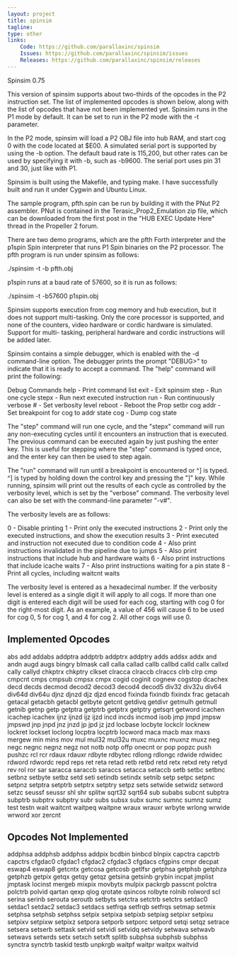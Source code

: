 ```yaml
---
layout: project
title: spinsim
tagline: 
type: other
links:
    Code: https://github.com/parallaxinc/spinsim
    Issues: https://github.com/parallaxinc/spinsim/issues
    Releases: https://github.com/parallaxinc/spinsim/releases
---
```

Spinsim 0.75

This version of spinsim supports about two-thirds of the opcodes in the P2
instruction set.  The list of implemented opcodes is shown below, along with
the list of opcodes that have not been implemented yet.  Spinsim runs in the P1
mode by default.  It can be set to run in the P2 mode with the -t parameter.

In the P2 mode, spinsim will load a P2 OBJ file into hub RAM, and start cog 0
with the code located at $E00.  A simulated serial port is supported by using
the -b option.  The default baud rate is 115,200, but other rates can be used
by specifying it with -b, such as -b9600.  The serial port uses pin 31 and 30,
just like with P1.

Spinsim is built using the Makefile, and typing make.  I have successfully
built and run it under Cygwin and Ubuntu Linux.

The sample program, pfth.spin can be run by building it with the PNut P2
assembler.  PNut is contained in the Terasic_Prop2_Emulation zip file,
which can be downloaded from the first post in the "HUB EXEC Update Here"
thread in the Propeller 2 forum.

There are two demo programs, which are the pfth Forth interpreter and the
p1spin Spin interpreter that runs P1 Spin binaries on the P2 processor.
The pfth program is run under spinsim as follows:

./spinsim -t -b pfth.obj

p1spin runs at a baud rate of 57600, so it is run as follows:

./spinsim -t -b57600 p1spin.obj

Spinsim supports execution from cog memory and hub execution, but it does not
support multi-tasking.  Only the core processor is supported, and none of the
counters, video hardware or cordic hardware is simulated.  Support for multi-
tasking, peripheral hardware and cordic instructions will be added later.

Spinsim contains a simple debugger, which is enabled with the -d command-line
option.  The debugger prints the prompt "DEBUG>" to indicate that it is ready
to accept a command.  The "help" command will print the following:

Debug Commands
help           - Print command list
exit           - Exit spinsim
step           - Run one cycle
stepx          - Run next executed instruction
run            - Run continuously
verbose #      - Set verbosity level
reboot         - Reboot the Prop
setbr cog addr - Set breakpoint for cog to addr
state cog      - Dump cog state

The "step" command will run one cycle, and the "stepx" command will run any
non-executing cycles until it encounters an instruction that is executed.
The previous command can be executed again by just pushing the enter key.
This is useful for stepping where the "step" command is typed once, and
the enter key can then be used to step again.

The "run" command will run until a breakpoint is encountered or ^] is typed.
^] is typed by holding down the control key and pressing the "]" key.
While running, spinsim will print out the results of each cycle as
controlled by the verbosity level, which is set by the "verbose" command.
The verbosity level can also be set with the command-line parameter "-v#".

The verbosity levels are as follows:

0 - Disable printing
1 - Print only the executed instructions
2 - Print only the executed instructions, and show the execution results
3 - Print executed and instruction not executed due to condition code
4 - Also print instructions invalidated in the pipeline due to jumps
5 - Also print instructions that include hub and hardware waits
6 - Also print instructions that include icache waits
7 - Also print instructions waiting for a pin state
8 - Print all cycles, including waitcnt waits

The verbosity level is entered as a hexadecimal number.  If the verbosity level
is entered as a single digit it will apply to all cogs.  If more than one digit
is entered each digit will be used for each cog, starting with cog 0 for the
right-most digit.  As an example, a value of 456 will cause 6 to be used for
cog 0, 5 for cog 1, and 4 for cog 2.  All other cogs will use 0.


Implemented Opcodes
-------------------
abs     add     addabs  addptra addptrb addptrx addptry adds
addsx   addx    and     andn    augd    augs    bingry  blmask
call    calla   callad  callb   callbd  calld   callx   callxd
cally   callyd  chkptrx chkptry clkset  clracca clraccb clraccs
clrb    clrp    cmp     cmpcnt  cmps    cmpsub  cmpsx   cmpx
cogid   coginit cognew  cogstop dcachex decd    decds   decmod
decod2  decod3  decod4  decod5  div32   div32u  div64   div64d
div64u  djnz    djnzd   djz     djzd    encod   fixinda fixindb
fixindx frac    getacah getacal getacbh getacbl getbyte getcnt
getdivq getdivr getmulh getmull getnib  getnp   getp    getptra
getptrb getptrx getptry getsqrt getword icachen icachep icachex
ijnz    ijnzd   ijz     ijzd    incd    incds   incmod  isob
jmp     jmpd    jmpsw   jmpswd  jnp     jnpd    jnz     jnzd
jp      jpd     jz      jzd     locbase locbyte lockclr locknew
lockret lockset loclong locptra locptrb locword maca    macb
max     maxs    mergew  min     mins    mov     mul     mul32
mul32u  muxc    muxnc   muxnz   muxz    neg     negc    negnc
negnz   negz    not     notb    notp    offp    onecnt  or
pop     popzc   push    pushzc  rcl     rcr     rdaux   rdauxr
rdbyte  rdbytec rdlong  rdlongc rdwide  rdwidec rdword  rdwordc
repd    reps    ret     reta    retad   retb    retbd   retd
retx    retxd   rety    retyd   rev     rol     ror     sar
saracca saraccb saraccs setacca setaccb setb    setbc   setbnc
setbnz  setbyte setbz   setd    seti    setindb setindx setnib
setp    setpc   setpnc  setpnz  setptra setptrb setptrx setptry
setpz   sets    setwide setwidz setword setzc   seussf  seussr
shl     shr     splitw  sqrt32  sqrt64  sub     subabs  subcnt
subptra subptrb subptrx subptry subr    subs    subsx   subx
sumc    sumnc   sumnz   sumz    test    testn   wait    waitcnt
waitpeq waitpne wraux   wrauxr  wrbyte  wrlong  wrwide  wrword
xor     zercnt


Opcodes Not Implemented
-----------------------
addphsa addphsb addphss addpix  bcdbin  binbcd  blnpix  capctra
capctrb capctrs cfgdac0 cfgdac1 cfgdac2 cfgdac3 cfgdacs cfgpins
cmpr    decpat  eswap4  eswap8  getcntx getcosa getcosb getlfsr
getphsa getphsb getphza getphzb getpix  getqx   getqy   getqz
getsina getsinb grybin  incpat  jmplist jmptask locinst mergeb
mixpix  movbyts mulpix  packrgb passcnt polctra polctrb polvid
qartan  qexp    qlog    qrotate qsincos rolbyte rolnib  rolword
scl     serina  serinb  serouta seroutb setbyts setctra setctrb
setctrs setdac0 setdac1 setdac2 setdac3 setdacs setfrqa setfrqb
setfrqs setmap  setmix  setphsa setphsb setphss setpix  setpixa
setpixb setpixg setpixr setpixu setpixv setpixw setpixz setpora
setporb setporc setpord setqi   setqz   setrace setsera setserb
settask setvid  setvidi setvidq setvidy setwava setwavb setwavs
setwrds setx    setxch  setxft  splitb  subphsa subphsb subphss
synctra synctrb taskid  testb   unpkrgb waitpf  waitpr  waitpx
waitvid 

